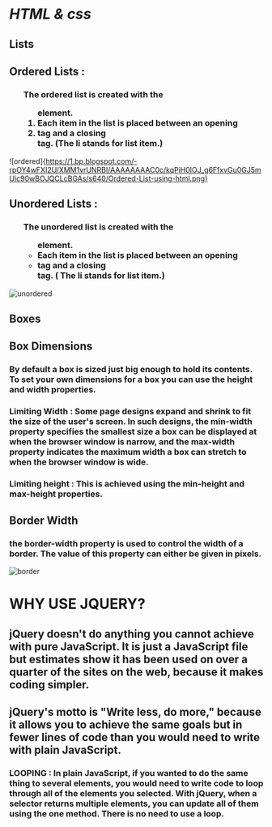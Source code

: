 # *HTML & css*

## **Lists**

## Ordered Lists :

### <ol> The ordered list is created with the <ol> element. <li> Each item in the list is placed between an opening <li> tag and a closing </li> tag. (The li stands for list item.)

![ordered]{https://1.bp.blogspot.com/-rpOY4wFXI2U/XMM1vrUNRBI/AAAAAAAAC0c/kqPiH0lOJ_g6FfxvGu0GJ5mUic90wBOJQCLcBGAs/s640/Ordered-List-using-html.png}

## Unordered Lists :

### <ul> The unordered list is created with the <ul> element. <li> Each item in the list is placed between an opening <li> tag and a closing </li> tag. ( The li stands for list item.)

![unordered](https://i.ytimg.com/vi/G56inbH_a48/maxresdefault.jpg)


## **Boxes**

## Box Dimensions

### By default a box is sized just big enough to hold its contents. To set your own dimensions for a box you can use the height and width properties.

### Limiting Width : Some page designs expand and shrink to fit the size of the user's screen. In such designs, the min-width property specifies the smallest size a box can be displayed at when the browser window is narrow, and the max-width property indicates the maximum width a box can stretch to when the browser window is wide.

### Limiting height : This is achieved using the min-height and max-height properties.

## Border Width
### the border-width property is used to control the width of a border. The value of this property can either be given in pixels.

![border](https://s1.o7planning.com/en/12487/images/49691496.png)

# WHY USE JQUERY?

## jQuery doesn't do anything you cannot achieve with pure JavaScript. It is just a JavaScript file but estimates show it has been used on over a quarter of the sites on the web, because it makes coding simpler.

## jQuery's motto is "Write less, do more," because it allows you to achieve the same goals but in fewer lines of code than you would need to write with plain JavaScript.

### LOOPING : In plain JavaScript, if you wanted to do the same thing to several elements, you would need to write code to loop through all of the elements you selected. With jQuery, when a selector returns multiple elements, you can update all of them using the one method. There is no need to use a loop. 











